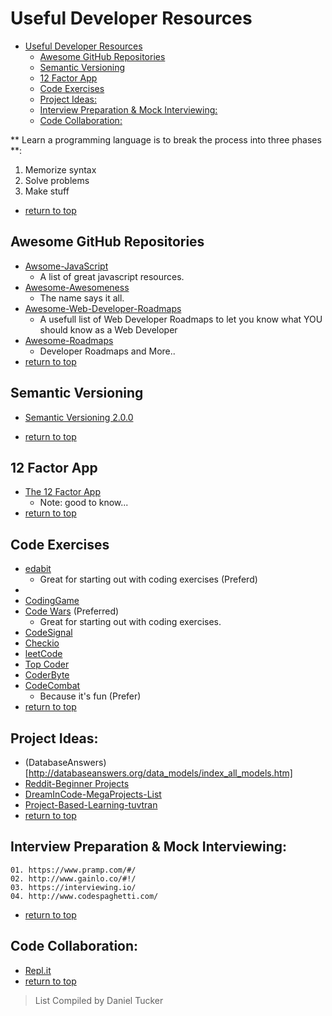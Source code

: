 # Useful Developer Resources
- [Useful Developer Resources](#useful-developer-resources)
  - [Awesome GitHub Repositories](#awesome-github-repositories)
  - [Semantic Versioning](#semantic-versioning)
  - [12 Factor App](#12-factor-app)
  - [Code Exercises](#code-exercises)
  - [Project Ideas:](#project-ideas)
  - [Interview Preparation &amp; Mock Interviewing:](#interview-preparation-amp-mock-interviewing)
  - [Code Collaboration:](#code-collaboration)


** Learn a programming language is to break the process into three phases **:
1. Memorize syntax
2. Solve problems
3. Make stuff
- [return to top](#useful-developer-resources)

## Awesome GitHub Repositories
-  [Awsome-JavaScript](https://github.com/sorrycc/awesome-javascript)
    - A list of great javascript resources.
-  [Awesome-Awesomeness](https://github.com/bayandin/awesome-awesomeness)
    - The name says it all.
-  [Awesome-Web-Developer-Roadmaps](https://github.com/kamranahmedse/developer-roadmap)
    - A usefull list of Web Developer Roadmaps to let you know what YOU should know as a Web Developer
- [Awesome-Roadmaps](https://github.com/orsanawwad/awesome-roadmaps)
    - Developer Roadmaps and More..
- [return to top](#useful-developer-resources)

## Semantic Versioning
- [Semantic Versioning 2.0.0](https://semver.org/)  

- [return to top](#useful-developer-resources)
  
## 12 Factor App
- [The 12 Factor App](https://12factor.net/)
  - Note: good to know...
- [return to top](#useful-developer-resources)
## Code Exercises
-  [edabit](https://edabit.com/ )
   -  Great for starting out with coding exercises (Preferd)
-  [](https://exercism.io/#explore-languages)
-  [CodingGame](https://www.codingame.com/start)
-  [Code Wars](https://www.codewars.com/)  (Preferred)
      -  Great for starting out with coding exercises.
-  [CodeSignal](https://codesignal.com/)
-  [Checkio](https://checkio.org/)
-  [leetCode](https://leetcode.com/ (Prefer))
-  [Top Coder](https://www.topcoder.com/)
-  [CoderByte](https://www.coderbyte.com/)
-  [CodeCombat](https://codecombat.com/)
	- Because it's fun (Prefer)
- [return to top](#useful-developer-resources)
## Project Ideas:
- (DatabaseAnswers)[http://databaseanswers.org/data_models/index_all_models.htm]
- [Reddit-Beginner Projects](https://www.reddit.com/r/learnprogramming/comments/2a9ygh/1000_beginner_programming_projects_xpost/)
- [DreamInCode-MegaProjects-List](https://www.dreamincode.net/forums/topic/78802-martyr2s-mega-project-ideas-list/)
-  [Project-Based-Learning-tuvtran](https://github.com/tuvtran/project-based-learning)
- [return to top](#useful-developer-resources)
## Interview Preparation & Mock Interviewing:
	01. https://www.pramp.com/#/
	02. http://www.gainlo.co/#!/
	03. https://interviewing.io/
	04. http://www.codespaghetti.com/
- [return to top](#useful-developer-resources)
## Code Collaboration:
- [Repl.it](https://repl.it/)
- [return to top](#useful-developer-resources)
> List Compiled by Daniel Tucker
